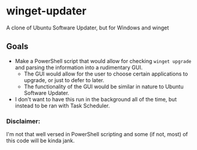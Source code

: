 # winget-updater
A clone of Ubuntu Software Updater, but for Windows and winget

## Goals
- Make a PowerShell script that would allow for checking `winget upgrade` and parsing the information into a rudimentary GUI.
  - The GUI would allow for the user to choose certain applications to upgrade, or just to defer to later.
  - The functionality of the GUI would be similar in nature to Ubuntu Software Updater.
- I don't want to have this run in the background all of the time, but instead to be ran with Task Scheduler.

### Disclaimer:
I'm not that well versed in PowerShell scripting and some (if not, most) of this code will be kinda jank.
